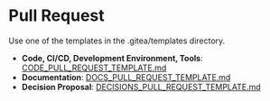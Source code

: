 # Pull Request

Use one of the templates in the .gitea/templates directory.

- __Code, CI/CD, Development Environment, Tools__: [CODE_PULL_REQUEST_TEMPLATE.md](.gitea/pull_request_template/CODE_PULL_REQUEST_TEMPLATE.md)
- __Documentation__: [DOCS_PULL_REQUEST_TEMPLATE.md](.gitea/pull_request_template/DOCS_PULL_REQUEST_TEMPLATE.md)
- __Decision Proposal__: [DECISIONS_PULL_REQUEST_TEMPLATE.md](.gitea/pull_request_template/DECISIONS_PULL_REQUEST_TEMPLATE.md)
